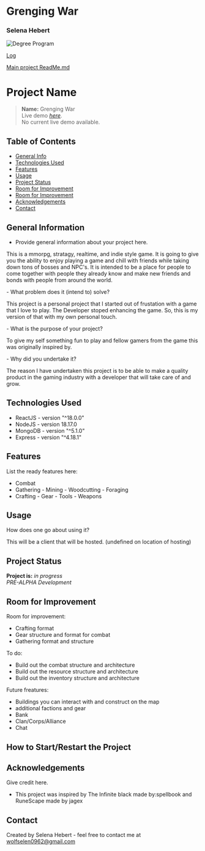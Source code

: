 

# Grenging War
### Selena Hebert 


![Degree Program](https://img.shields.io/badge/degree-web%20development-blue.svg)

[Log](./docs/log.md)

[Main project ReadMe.md](GrengingWar/README.md)

# Project Name
> **Name:** Grenging War <br>
> Live demo [_here_](https://www.example.com). <!-- If you have the project hosted somewhere, include the link here. -->
> <br> No current live demo available.

## Table of Contents
* [General Info](#general-information)
* [Technologies Used](#technologies-used)
* [Features](#features)
* [Usage](#usage)
* [Project Status](#project-status)
* [Room for Improvement](#room-for-improvement)
* [Room for Improvement](#how-to-start/restart-the-project)
* [Acknowledgements](#acknowledgements)
* [Contact](#contact)
<!-- * [License](#license) -->


## General Information
- Provide general information about your project here.
<p>
This is a mmorpg, stratagy, realtime, and indie style game. It is going to give you the ability to enjoy playing a game and chill with friends while taking down tons of bosses and NPC's. It is intended to be a place for people to come together with people they already know and make new friends and bonds with people from around the world.
</p>
- What problem does it (intend to) solve?
<p>
This project is a personal project that I started out of frustation with a game that I love to play. The Developer stoped enhancing the game. So, this is my version of that with my own personal touch.
</p>
- What is the purpose of your project?
<p>
To give my self something fun to play and fellow gamers from the game this was originally inspired by.
</p>
- Why did you undertake it?
<p>
The reason I have undertaken this project is to be able to make a quality product in the gaming industry with a developer that will take care of and grow. 
</p>


## Technologies Used
- ReactJS - version "^18.0.0"
- NodeJS - version 18.17.0
- MongoDB - version "^5.1.0"
- Express - version "^4.18.1"


## Features
List the ready features here:
- Combat 
- Gathering - Mining - Woodcutting - Foraging
- Crafting - Gear - Tools - Weapons


## Usage
How does one go about using it?

This will be a client that will be hosted. (undefined on location of hosting)


## Project Status
**Project is:** _in progress_ <br> _PRE-ALPHA Development_


## Room for Improvement

Room for improvement:
- Crafting format
- Gear structure and format for combat
- Gathering format and structure

To do:
- Build out the combat structure and architecture
- Build out the resource structure and architecture
- Build out the inventory structure and architecture

Future freatures:
- Buildings you can interact with and construct on the map
- additional factions and gear
- Bank
- Clan/Corps/Alliance
- Chat


## How to Start/Restart the Project


## Acknowledgements
Give credit here.
- This project was inspired by The Infinite black made by:spellbook and RuneScape made by jagex


## Contact
Created by Selena Hebert - feel free to contact me at wolfselen0962@gmail.com

